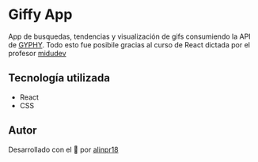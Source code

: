 # Giffy App

App de busquedas, tendencias y visualización de gifs consumiendo la API de [GYPHY](https://giphy.com/). Todo esto fue posibile gracias al curso de React dictada por el profesor [midudev](https://midu.dev/)

## Tecnología utilizada

- React
- CSS

## Autor

Desarrollado con el 💙 por [alinpr18](https://twitter.com/alinpr18)

